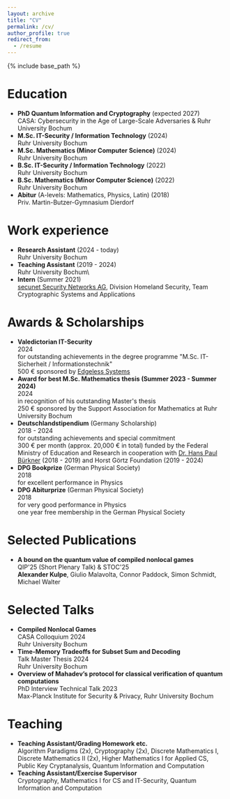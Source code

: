 ```yaml
---
layout: archive
title: "CV"
permalink: /cv/
author_profile: true
redirect_from:
  - /resume
---
```


{% include base_path %}
<!--
You can find a full CV [here](https://alexkulpe.github.io/files/CV.pdf).
-->

Education
======

* **PhD Quantum Information and Cryptography** (expected 2027)\
  CASA: Cybersecurity in the Age of Large-Scale Adversaries & Ruhr University Bochum
* **M.Sc. IT-Security / Information Technology** (2024)\
  Ruhr University Bochum
* **M.Sc. Mathematics (Minor Computer Science)** (2024)\
  Ruhr University Bochum
* **B.Sc. IT-Security / Information Technology** (2022)\
  Ruhr University Bochum
* **B.Sc. Mathematics (Minor Computer Science)** (2022) \
  Ruhr University Bochum
* **Abitur** (A-levels: Mathematics, Physics, Latin) (2018)\
  Priv. Martin-Butzer-Gymnasium Dierdorf


Work experience
======

* **Research Assistant** (2024 - today)\
  Ruhr University Bochum
* **Teaching Assistant** (2019 - 2024)\
  Ruhr University Bochum\
  <!--Algorithm Paradigms, Cryptography (2x), Discrete Mathematics I, Discrete Matheamtics II (2x), Higher Mathematics I for Applied CS, Introduction to Theoretical Computer Science (2x), Mathematics I for CS and IT-Security, Public Key Cryptanalysis, Quantum Information & Computation-->
* **Intern** (Summer 2021)\
  [secunet Security Networks AG](https://www.secunet.com/en/), Division Homeland Security, Team Cryptographic Systems and Applications

<!--
* 2024-2027: Research Assistant & PhD Student
  * Quantum Information, Ruhr University Bochum / Hub A, CASA - Cybersecurity in the Age of Large-Scale Adversaries
  * working on the DFG-funded CASA Fundamental Research Project "Robust Certification of Quantum Devices"

* 2019-2024: Student Assistant / Graduate Assistant
  * Ruhr University Bochum
  * Corrector:
    * Algorithm Paradigms (SuSe 21, SuSe 22; Prof. Dr Buchin)
    * Cryptography (WiSe 22/23; Prof. Dr. May)
    * Discrete Mathematics I (WiSe 20/21; PD Dr. Schuster)
    * Discrete Mathematics II / Introduction to Theoretical Computer Science (SuSe 22, Jun.-Prof. Dr. Fleischhacker; SuSe 23, Timo Glaser)
    * Higher Mathematics I (WiSe 19/20; PD Dr. Kacso)
    * Public Key Cryptanalysis I (SuSe 23; Prof. Dr. May)
  * Exercise Supervisor
    * Cryptography (WiSe 23/24; Jun.-Prof. Dr. Fleischhacker)
    * Mathematics I for Computer Science and IT Security (WiSe 21/22; Prof. Dr. Leander)

* Summer 2021: Intern / Research Position
  * [secunet Security Networks AG](https://www.secunet.com/en/), Division Homeland Security, Team Cryptographic Systems and Applications
  * Supervisor: Sebastian Vogt
  * Analysis of general concepts in the field Post-Quantum Cryptography
  * Analysis and technical preparation of the impacts of Post-Quantum Cryptography on TLS
  * Presentation of the work results in a webinar
-->



Awards & Scholarships
======

* **Valedictorian IT-Security**\
  2024\
  for outstanding achievements in the degree programme "M.Sc. IT-Sicherheit / Informationstechnik"\
  500 € sponsored by [Edgeless Systems](https://www.edgeless.systems)
* **Award for best M.Sc. Mathematics thesis (Summer 2023 - Summer 2024)**\
  2024\
  in recognition of his outstanding Master's thesis\
  250 € sponsored by the Support Association for Mathematics at Ruhr University Bochum
* **Deutschlandstipendium** (Germany Scholarship)\
  2018 - 2024\
  for outstanding achievements and special commitment\
  300 € per month (approx. 20,000 € in total) funded by the Federal Ministry of Education and Research in cooperation with [Dr. Hans Paul Bürkner](https://en.wikipedia.org/wiki/Hans-Paul_Bürkner) (2018 - 2019) and Horst Görtz Foundation (2019 - 2024)
* **DPG Bookprize** (German Physical Society)\
  2018\
  for excellent performance in Physics
* **DPG Abiturprize** (German Physical Society)\
  2018\
  for very good performance in Physics\
  one year free membership in the German Physical Society


Selected Publications
======

* **A bound on the quantum value of compiled nonlocal games**\
  QIP'25 (Short Plenary Talk) & STOC'25\
  **Alexander Kulpe**, Giulio Malavolta, Connor Paddock, Simon Schmidt, Michael Walter


Selected Talks
======

* **Compiled Nonlocal Games**\
  CASA Colloquium 2024\
  Ruhr University Bochum
* **Time-Memory Tradeoffs for Subset Sum and Decoding**\
  Talk Master Thesis 2024\
  Ruhr University Bochum
* **Overview of Mahadev’s protocol for classical verification of quantum computations**\
  PhD Interview Technical Talk 2023\
  Max-Planck Institute for Security & Privacy, Ruhr University Bochum

Teaching
======

* **Teaching Assistant/Grading Homework etc.**\
  Algorithm Paradigms (2x), Cryptography (2x), Discrete Mathematics I, Discrete Mathematics II (2x), Higher Mathematics I for Applied CS, Public Key Cryptanalysis, Quantum Information and Computation
* **Teaching Assistant/Exercise Supervisor**\
  Cryptography, Mathematics I for CS and IT-Security, Quantum Information and Computation
